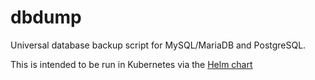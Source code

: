 # dbdump

Universal database backup script for MySQL/MariaDB and PostgreSQL.

This is intended to be run in Kubernetes via the [Helm chart](https://github.com/djjudas21/charts)
